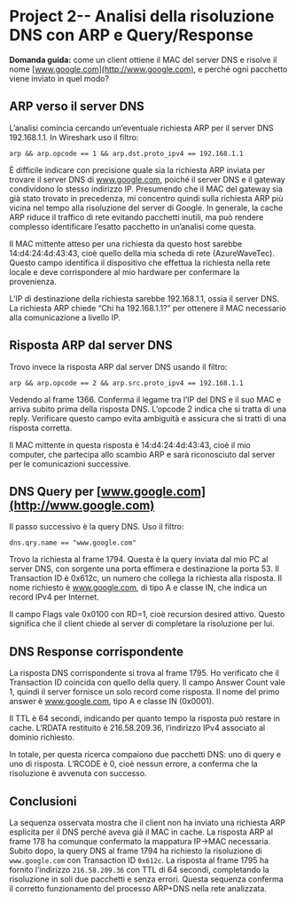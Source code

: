 
# Project 2-- Analisi della risoluzione DNS con ARP e Query/Response

**Domanda guida:** come un client ottiene il MAC del server DNS e risolve il nome [www.google.com](http://www.google.com), e perché ogni pacchetto viene inviato in quel modo?

## ARP verso il server DNS

L’analisi comincia cercando un’eventuale richiesta ARP per il server DNS 192.168.1.1. In Wireshark uso il filtro:

`arp && arp.opcode == 1 && arp.dst.proto_ipv4 == 192.168.1.1`

È difficile indicare con precisione quale sia la richiesta ARP inviata per trovare il server DNS di www.google.com, poiché il server DNS e il gateway condividono lo stesso indirizzo IP. Presumendo che il MAC del gateway sia già stato trovato in precedenza, mi concentro quindi sulla richiesta ARP più vicina nel tempo alla risoluzione del server di Google. In generale, la cache ARP riduce il traffico di rete evitando pacchetti inutili, ma può rendere complesso identificare l’esatto pacchetto in un’analisi come questa.
 
Il MAC mittente atteso per una richiesta da questo host sarebbe 14:d4:24:4d:43:43, cioè quello della mia scheda di rete (AzureWaveTec). Questo campo identifica il dispositivo che effettua la richiesta nella rete locale e deve corrispondere al mio hardware per confermare la provenienza.

L’IP di destinazione della richiesta sarebbe 192.168.1.1, ossia il server DNS. La richiesta ARP chiede “Chi ha 192.168.1.1?” per ottenere il MAC necessario alla comunicazione a livello IP.

## Risposta ARP dal server DNS

Trovo invece la risposta ARP dal server DNS usando il filtro:

`arp && arp.opcode == 2 && arp.src.proto_ipv4 == 192.168.1.1`

Vedendo al frame 1366. Conferma il legame tra l’IP del DNS e il suo MAC e arriva subito prima della risposta DNS. L’opcode 2 indica che si tratta di una reply. Verificare questo campo evita ambiguità e assicura che si tratti di una risposta corretta.

Il MAC mittente in questa risposta è 14:d4:24:4d:43:43, cioè il mio computer, che partecipa allo scambio ARP e sarà riconosciuto dal server per le comunicazioni successive.
 
## DNS Query per [www.google.com](http://www.google.com)

Il passo successivo è la query DNS. Uso il filtro:

`dns.qry.name == "www.google.com"`

Trovo la richiesta al frame 1794. Questa è la query inviata dal mio PC al server DNS, con sorgente una porta effimera e destinazione la porta 53. Il Transaction ID è 0x612c, un numero che collega la richiesta alla risposta. Il nome richiesto è www.google.com, di tipo A e classe IN, che indica un record IPv4 per Internet.

Il campo Flags vale 0x0100 con RD=1, cioè recursion desired attivo. Questo significa che il client chiede al server di completare la risoluzione per lui.
 
## DNS Response corrispondente

La risposta DNS corrispondente si trova al frame 1795. Ho verificato che il Transaction ID coincida con quello della query. Il campo Answer Count vale 1, quindi il server fornisce un solo record come risposta. Il nome del primo answer è www.google.com, tipo A e classe IN (0x0001).

Il TTL è 64 secondi, indicando per quanto tempo la risposta può restare in cache. L’RDATA restituito è 216.58.209.36, l’indirizzo IPv4 associato al dominio richiesto.

In totale, per questa ricerca compaiono due pacchetti DNS: uno di query e uno di risposta. L’RCODE è  0, cioè nessun errore, a conferma che la risoluzione è avvenuta con successo.

## Conclusioni

La sequenza osservata mostra che il client non ha inviato una richiesta ARP esplicita per il DNS perché aveva già il MAC in cache. La risposta ARP al frame 178 ha comunque confermato la mappatura IP→MAC necessaria. Subito dopo, la query DNS al frame 1794 ha richiesto la risoluzione di `www.google.com` con Transaction ID `0x612c`. La risposta al frame 1795 ha fornito l’indirizzo `216.58.209.36` con TTL di 64 secondi, completando la risoluzione in soli due pacchetti e senza errori. Questa sequenza conferma il corretto funzionamento del processo ARP+DNS nella rete analizzata.
